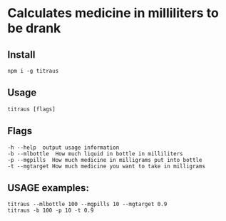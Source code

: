 # Calculates medicine in milliliters to be drank

## Install

    npm i -g titraus

## Usage

    titraus [flags]

## Flags

    -h --help  output usage information
    -b --mlbottle  How much liquid in bottle in milliliters
    -p --mgpills  How much medicine in milligrams put into bottle
    -t --mgtarget How much medicine you want to take in milligrams

## USAGE examples:

    titraus --mlbottle 100 --mgpills 10 --mgtarget 0.9
    titraus -b 100 -p 10 -t 0.9
